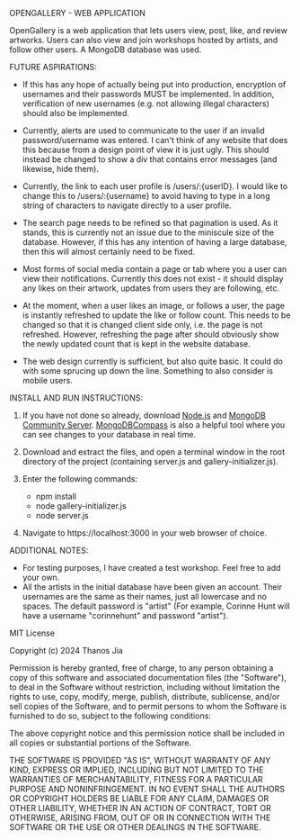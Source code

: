 OPENGALLERY - WEB APPLICATION

OpenGallery is a web application that lets users view, post, like, and review artworks. Users can also view and join workshops hosted by artists, and follow other users.
A MongoDB database was used.

FUTURE ASPIRATIONS:
- If this has any hope of actually being put into production, encryption of usernames and their passwords MUST be implemented. In addition, verification of new usernames (e.g. not allowing illegal characters) should also be implemented.

- Currently, alerts are used to communicate to the user if an invalid password/username was entered. I can't think of any website that does this because from a design point of view it is just ugly. This should instead be changed to show a div that contains error messages (and likewise, hide them).

- Currently, the link to each user profile is /users/:{userID}. I would like to change this to /users/:{username} to avoid having to type in a long string of characters to navigate directly to a user profile.

- The search page needs to be refined so that pagination is used. As it stands, this is currently not an issue due to the miniscule size of the database. However, if this has any intention of having a large database, then this will almost certainly need to be fixed.

- Most forms of social media contain a page or tab where you a user can view their notifications. Currently this does not exist - it should display any likes on their artwork, updates from users they are following, etc.

- At the moment, when a user likes an image, or follows a user, the page is instantly refreshed to update the like or follow count. This needs to be changed so that it is changed client side only, i.e. the page is not refreshed. However, refreshing the page after should obviously show the newly updated count that is kept in the website database.

- The web design currently is sufficient, but also quite basic. It could do with some sprucing up down the line. Something to also consider is mobile users.


INSTALL AND RUN INSTRUCTIONS:
1. If you have not done so already, download [Node.js](https://nodejs.org/en/download) and [MongoDB Community Server](https://www.mongodb.com/try/download/community). [MongoDBCompass](https://www.mongodb.com/try/download/compass) is also a helpful tool where you can see changes to your database in real time.

2. Download and extract the files, and open a terminal window in the root directory of the project (containing server.js and gallery-initializer.js).

3. Enter the following commands:
    - npm install
    - node gallery-initializer.js
    - node server.js

4. Navigate to https://localhost:3000 in your web browser of choice.


ADDITIONAL NOTES:
- For testing purposes, I have created a test workshop. Feel free to add your own.
- All the artists in the initial database have been given an account. Their usernames are the same as their names, just all lowercase and no spaces. The default password is "artist" (For example, Corinne Hunt will have a username "corinnehunt" and password "artist").


MIT License

Copyright (c) 2024 Thanos Jia

Permission is hereby granted, free of charge, to any person obtaining a copy of this software and associated documentation files (the "Software"), to deal in the Software without restriction, including without limitation the rights to use, copy, modify, merge, publish, distribute, sublicense, and/or sell copies of the Software, and to permit persons to whom the Software is furnished to do so, subject to the following conditions:

The above copyright notice and this permission notice shall be included in all copies or substantial portions of the Software.

THE SOFTWARE IS PROVIDED "AS IS", WITHOUT WARRANTY OF ANY KIND, EXPRESS OR IMPLIED, INCLUDING BUT NOT LIMITED TO THE WARRANTIES OF MERCHANTABILITY, FITNESS FOR A PARTICULAR PURPOSE AND NONINFRINGEMENT. IN NO EVENT SHALL THE AUTHORS OR COPYRIGHT HOLDERS BE LIABLE FOR ANY CLAIM, DAMAGES OR OTHER LIABILITY, WHETHER IN AN ACTION OF CONTRACT, TORT OR OTHERWISE, ARISING FROM, OUT OF OR IN CONNECTION WITH THE SOFTWARE OR THE USE OR OTHER DEALINGS IN THE SOFTWARE.

